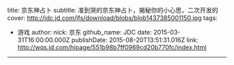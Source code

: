 title: 京东神占卜
subtitle: 准到哭的京东神占卜，揭秘你的小心思，二次开发的
cover: http://jdc.jd.com/jfs/download/blobs/blob1437385001150.jpg
tags:
  - 游戏
author:
  nick: 京东
  github_name: JDC
date: 2015-03-31T16:00:00.000Z
publishDate: 2015-08-20T13:51:31.016Z
link: http://wqs.jd.com/hipage/551b98b7ff0969cd20b770fc/index.html
---
